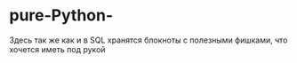 # pure-Python-

Здесь так же как и в SQL хранятся блокноты c полезными фишками, что хочется иметь под рукой
